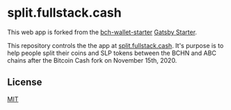 # split.fullstack.cash

This web app is forked from the [bch-wallet-starter](https://github.com/Permissionless-Software-Foundation/bch-wallet-starter) [Gatsby Starter](https://www.gatsbyjs.com/docs/starters/).

This repository controls the the app at [split.fullstack.cash](https://split.fullstack.cash). It's purpose is to help people split their coins and SLP tokens between the BCHN and ABC chains after the Bitcoin Cash fork on November 15th, 2020.

## License
[MIT](./LICENSE.md)
